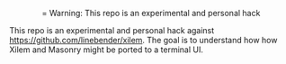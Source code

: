 <div align="center">

= Warning: This repo is an experimental and personal hack

</div>

This repo is an experimental and personal hack against
https://github.com/linebender/xilem. The goal is to
understand how how Xilem and Masonry might be ported to
a terminal UI.
